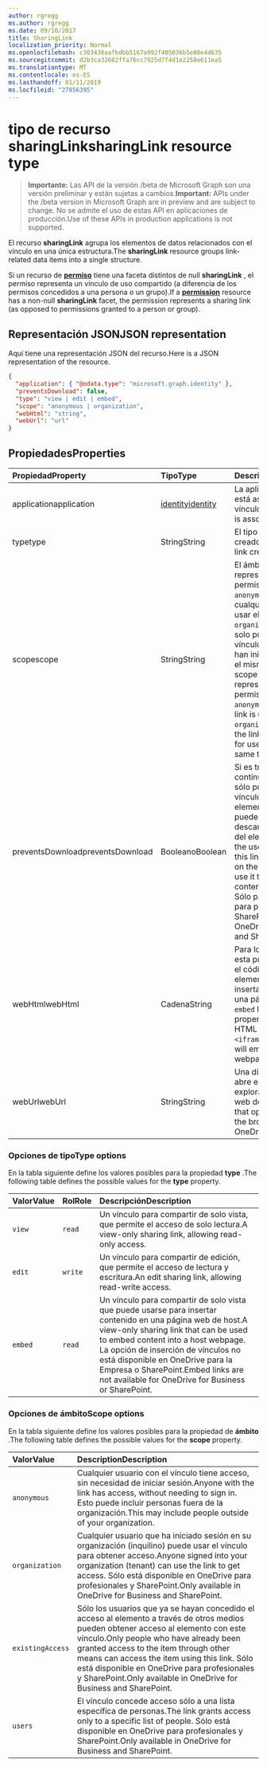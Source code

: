 ```yaml
---
author: rgregg
ms.author: rgregg
ms.date: 09/10/2017
title: SharingLink
localization_priority: Normal
ms.openlocfilehash: c303436aafbdbb5167a992f405036b5e00e4d635
ms.sourcegitcommit: d2b3ca32602ffa76cc7925d7f4d1e2258e611ea5
ms.translationtype: MT
ms.contentlocale: es-ES
ms.lasthandoff: 01/11/2019
ms.locfileid: "27856395"
---
```

# <a name="sharinglink-resource-type"></a><span data-ttu-id="ded4e-102">tipo de recurso sharingLink</span><span class="sxs-lookup"><span data-stu-id="ded4e-102">sharingLink resource type</span></span>

> <span data-ttu-id="ded4e-103">**Importante:** Las API de la versión /beta de Microsoft Graph son una versión preliminar y están sujetas a cambios.</span><span class="sxs-lookup"><span data-stu-id="ded4e-103">**Important:** APIs under the /beta version in Microsoft Graph are in preview and are subject to change.</span></span> <span data-ttu-id="ded4e-104">No se admite el uso de estas API en aplicaciones de producción.</span><span class="sxs-lookup"><span data-stu-id="ded4e-104">Use of these APIs in production applications is not supported.</span></span>

<span data-ttu-id="ded4e-105">El recurso **sharingLink** agrupa los elementos de datos relacionados con el vínculo en una única estructura.</span><span class="sxs-lookup"><span data-stu-id="ded4e-105">The **sharingLink** resource groups link-related data items into a single structure.</span></span>

<span data-ttu-id="ded4e-106">Si un recurso de [**permiso**](permission.md) tiene una faceta distintos de null **sharingLink** , el permiso representa un vínculo de uso compartido (a diferencia de los permisos concedidos a una persona o un grupo).</span><span class="sxs-lookup"><span data-stu-id="ded4e-106">If a [**permission**](permission.md) resource has a non-null **sharingLink** facet, the permission represents a sharing link (as opposed to permissions granted to a person or group).</span></span>

## <a name="json-representation"></a><span data-ttu-id="ded4e-107">Representación JSON</span><span class="sxs-lookup"><span data-stu-id="ded4e-107">JSON representation</span></span>

<span data-ttu-id="ded4e-108">Aquí tiene una representación JSON del recurso.</span><span class="sxs-lookup"><span data-stu-id="ded4e-108">Here is a JSON representation of the resource.</span></span>

<!-- {
  "blockType": "resource",
  "optionalProperties": [ "application", "scope" ],
  "@odata.type": "microsoft.graph.sharingLink"
}-->

```json
{
  "application": { "@odata.type": "microsoft.graph.identity" },
  "preventsDownload": false,
  "type": "view | edit | embed",
  "scope": "anonymous | organization",
  "webHtml": "string",
  "webUrl": "url"
}
```

## <a name="properties"></a><span data-ttu-id="ded4e-109">Propiedades</span><span class="sxs-lookup"><span data-stu-id="ded4e-109">Properties</span></span>

| <span data-ttu-id="ded4e-110">Propiedad</span><span class="sxs-lookup"><span data-stu-id="ded4e-110">Property</span></span>       | <span data-ttu-id="ded4e-111">Tipo</span><span class="sxs-lookup"><span data-stu-id="ded4e-111">Type</span></span>          | <span data-ttu-id="ded4e-112">Descripción</span><span class="sxs-lookup"><span data-stu-id="ded4e-112">Description</span></span>
|:---------------|:--------------|:-------------------------------------
| <span data-ttu-id="ded4e-113">application</span><span class="sxs-lookup"><span data-stu-id="ded4e-113">application</span></span>    | <span data-ttu-id="ded4e-114">[identity][]</span><span class="sxs-lookup"><span data-stu-id="ded4e-114">[identity][]</span></span>  | <span data-ttu-id="ded4e-115">La aplicación con la que está asociada el vínculo.</span><span class="sxs-lookup"><span data-stu-id="ded4e-115">The app the link is associated with.</span></span>
| <span data-ttu-id="ded4e-116">type</span><span class="sxs-lookup"><span data-stu-id="ded4e-116">type</span></span>           | <span data-ttu-id="ded4e-117">String</span><span class="sxs-lookup"><span data-stu-id="ded4e-117">String</span></span>        | <span data-ttu-id="ded4e-118">El tipo del vínculo creado.</span><span class="sxs-lookup"><span data-stu-id="ded4e-118">The type of the link created.</span></span>
| <span data-ttu-id="ded4e-119">scope</span><span class="sxs-lookup"><span data-stu-id="ded4e-119">scope</span></span>          | <span data-ttu-id="ded4e-120">String</span><span class="sxs-lookup"><span data-stu-id="ded4e-120">String</span></span>        | <span data-ttu-id="ded4e-p102">El ámbito del vínculo representado por este permiso. El valor `anonymous` indica que cualquier usuario puede usar el vínculo, `organization` indica que solo pueden usar el vínculo los usuarios que han iniciado sesión en el mismo inquilino.</span><span class="sxs-lookup"><span data-stu-id="ded4e-p102">The scope of the link represented by this permission. Value `anonymous` indicates the link is usable by anyone, `organization` indicates the link is only usable for users signed into the same tenant.</span></span>
| <span data-ttu-id="ded4e-123">preventsDownload</span><span class="sxs-lookup"><span data-stu-id="ded4e-123">preventsDownload</span></span> | <span data-ttu-id="ded4e-124">Booleano</span><span class="sxs-lookup"><span data-stu-id="ded4e-124">Boolean</span></span>       | <span data-ttu-id="ded4e-125">Si es true, a continuación, el usuario sólo puede usar este vínculo para ver el elemento en la web y no puede usar para descargar el contenido del elemento.</span><span class="sxs-lookup"><span data-stu-id="ded4e-125">If true then the user can only use this link to view the item on the web, and cannot use it to download the contents of the item.</span></span> <span data-ttu-id="ded4e-126">Sólo para OneDrive para profesionales y SharePoint.</span><span class="sxs-lookup"><span data-stu-id="ded4e-126">Only for OneDrive for Business and SharePoint.</span></span>
| <span data-ttu-id="ded4e-127">webHtml</span><span class="sxs-lookup"><span data-stu-id="ded4e-127">webHtml</span></span>        | <span data-ttu-id="ded4e-128">Cadena</span><span class="sxs-lookup"><span data-stu-id="ded4e-128">String</span></span>        | <span data-ttu-id="ded4e-129">Para los vínculos `embed`, esta propiedad contiene el código HTML para un elemento `<iframe>` que insertará el elemento en una página web.</span><span class="sxs-lookup"><span data-stu-id="ded4e-129">For `embed` links, this property contains the HTML code for an `<iframe>` element that will embed the item in a webpage.</span></span>
| <span data-ttu-id="ded4e-130">webUrl</span><span class="sxs-lookup"><span data-stu-id="ded4e-130">webUrl</span></span>         | <span data-ttu-id="ded4e-131">String</span><span class="sxs-lookup"><span data-stu-id="ded4e-131">String</span></span>        | <span data-ttu-id="ded4e-132">Una dirección URL que abre el elemento en el explorador en el sitio web de OneDrive.</span><span class="sxs-lookup"><span data-stu-id="ded4e-132">A URL that opens the item in the browser on the OneDrive website.</span></span>

[Identity]: identity.md

### <a name="type-options"></a><span data-ttu-id="ded4e-134">Opciones de tipo</span><span class="sxs-lookup"><span data-stu-id="ded4e-134">Type options</span></span>

<span data-ttu-id="ded4e-135">En la tabla siguiente define los valores posibles para la propiedad **type** .</span><span class="sxs-lookup"><span data-stu-id="ded4e-135">The following table defines the possible values for the **type** property.</span></span>

| <span data-ttu-id="ded4e-136">Valor</span><span class="sxs-lookup"><span data-stu-id="ded4e-136">Value</span></span>    | <span data-ttu-id="ded4e-137">Rol</span><span class="sxs-lookup"><span data-stu-id="ded4e-137">Role</span></span>     | <span data-ttu-id="ded4e-138">Descripción</span><span class="sxs-lookup"><span data-stu-id="ded4e-138">Description</span></span>
|:---------|:---------|:---------------------------------------------------------
| `view`   | `read`   | <span data-ttu-id="ded4e-139">Un vínculo para compartir de solo vista, que permite el acceso de solo lectura.</span><span class="sxs-lookup"><span data-stu-id="ded4e-139">A view-only sharing link, allowing read-only access.</span></span>
| `edit`   | `write`  | <span data-ttu-id="ded4e-140">Un vínculo para compartir de edición, que permite el acceso de lectura y escritura.</span><span class="sxs-lookup"><span data-stu-id="ded4e-140">An edit sharing link, allowing read-write access.</span></span>
| `embed`  | `read`   | <span data-ttu-id="ded4e-141">Un vínculo para compartir de solo vista que puede usarse para insertar contenido en una página web de host.</span><span class="sxs-lookup"><span data-stu-id="ded4e-141">A view-only sharing link that can be used to embed content into a host webpage.</span></span> <span data-ttu-id="ded4e-142">La opción de inserción de vínculos no está disponible en OneDrive para la Empresa o SharePoint.</span><span class="sxs-lookup"><span data-stu-id="ded4e-142">Embed links are not available for OneDrive for Business or SharePoint.</span></span>

### <a name="scope-options"></a><span data-ttu-id="ded4e-143">Opciones de ámbito</span><span class="sxs-lookup"><span data-stu-id="ded4e-143">Scope options</span></span>

<span data-ttu-id="ded4e-144">En la tabla siguiente define los valores posibles para la propiedad de **ámbito** .</span><span class="sxs-lookup"><span data-stu-id="ded4e-144">The following table defines the possible values for the **scope** property.</span></span>

| <span data-ttu-id="ded4e-145">Valor</span><span class="sxs-lookup"><span data-stu-id="ded4e-145">Value</span></span>            | <span data-ttu-id="ded4e-146">Description</span><span class="sxs-lookup"><span data-stu-id="ded4e-146">Description</span></span>
|:-----------------|:------------------------------------------------------------
| `anonymous`      | <span data-ttu-id="ded4e-147">Cualquier usuario con el vínculo tiene acceso, sin necesidad de iniciar sesión.</span><span class="sxs-lookup"><span data-stu-id="ded4e-147">Anyone with the link has access, without needing to sign in.</span></span> <span data-ttu-id="ded4e-148">Esto puede incluir personas fuera de la organización.</span><span class="sxs-lookup"><span data-stu-id="ded4e-148">This may include people outside of your organization.</span></span>
| `organization`   | <span data-ttu-id="ded4e-149">Cualquier usuario que ha iniciado sesión en su organización (inquilino) puede usar el vínculo para obtener acceso.</span><span class="sxs-lookup"><span data-stu-id="ded4e-149">Anyone signed into your organization (tenant) can use the link to get access.</span></span> <span data-ttu-id="ded4e-150">Sólo está disponible en OneDrive para profesionales y SharePoint.</span><span class="sxs-lookup"><span data-stu-id="ded4e-150">Only available in OneDrive for Business and SharePoint.</span></span>
| `existingAccess` | <span data-ttu-id="ded4e-151">Sólo los usuarios que ya se hayan concedido el acceso al elemento a través de otros medios pueden obtener acceso al elemento con este vínculo.</span><span class="sxs-lookup"><span data-stu-id="ded4e-151">Only people who have already been granted access to the item through other means can access the item using this link.</span></span> <span data-ttu-id="ded4e-152">Sólo está disponible en OneDrive para profesionales y SharePoint.</span><span class="sxs-lookup"><span data-stu-id="ded4e-152">Only available in OneDrive for Business and SharePoint.</span></span>
| `users`          | <span data-ttu-id="ded4e-153">El vínculo concede acceso sólo a una lista específica de personas.</span><span class="sxs-lookup"><span data-stu-id="ded4e-153">The link grants access only to a specific list of people.</span></span> <span data-ttu-id="ded4e-154">Sólo está disponible en OneDrive para profesionales y SharePoint.</span><span class="sxs-lookup"><span data-stu-id="ded4e-154">Only available in OneDrive for Business and SharePoint.</span></span>

<!-- uuid: 8fcb5dbc-d5aa-4681-8e31-b001d5168d79
2015-10-25 14:57:30 UTC -->
<!-- {
  "type": "#page.annotation",
  "description": "The sharing link facet provides information about how a file is shared.",
  "keywords": "sharing,sharing link, sharing url, webUrl",
  "section": "documentation",
  "tocPath": ""
}-->

